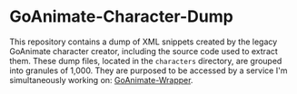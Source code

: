 # GoAnimate-Character-Dump
This repository contains a dump of XML snippets created by the legacy GoAnimate character creator, including the source code used to extract them.  These dump files, located in the `characters` directory, are grouped into granules of 1,000.  They are purposed to be accessed by a service I'm simultaneously working on: [GoAnimate-Wrapper](https://github.com/Windows81/goAnimate-Wrapper).